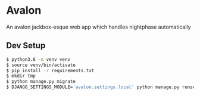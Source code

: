 # Avalon
An avalon jackbox-esque web app which handles nightphase automatically

## Dev Setup

```bash
$ python3.6 -m venv venv
$ source venv/bin/activate
$ pip install -r requirements.txt
$ mkdir tmp
$ python manage.py migrate
$ DJANGO_SETTINGS_MODULE='avalon.settings.local' python manage.py runserver
```
